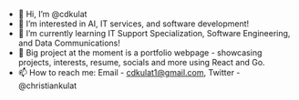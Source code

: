 - 👋 Hi, I’m @cdkulat
- 👀 I’m interested in AI, IT services, and software development!
- 🌱 I’m currently learning IT Support Specialization, Software Engineering, and Data Communications!
- 💞 Big project at the moment is a portfolio webpage - showcasing projects,
      interests, resume, socials and more using React and Go.
- 📫 How to reach me: Email - cdkulat1@gmail.com, Twitter - @christiankulat

<!---
b00lat/b00lat is a ✨ special ✨ repository because its `README.md` (this file) appears on your GitHub profile.
You can click the Preview link to take a look at your changes.
--->
